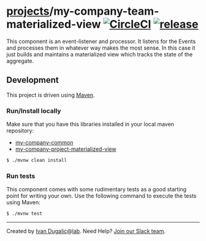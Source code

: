 # [projects](http://ivans-innovation-lab.github.io/projects)/my-company-team-materialized-view [![CircleCI](https://circleci.com/gh/ivans-innovation-lab/my-company-team-materialized-view.svg?style=svg)](https://circleci.com/gh/ivans-innovation-lab/my-company-team-materialized-view) [![release](http://github-release-version.herokuapp.com/github/ivans-innovation-lab/my-company-team-materialized-view/release.svg?style=flat)](https://github.com/ivans-innovation-lab/my-company-team-materialized-view/releases/latest)

This component is an event-listener and processor. It listens for the Events and processes them in whatever way makes the most sense. In this case it just builds and maintains a materialized view which tracks the state of the aggregate.

## Development

This project is driven using [Maven][mvn].

[mvn]: https://maven.apache.org/

### Run/Install locally
 
Make sure that you have this libraries installed in your local maven repository:

 - [my-company-common](https://github.com/ivans-innovation-lab/my-company-common)
 - [my-company-project-materialized-view](https://github.com/ivans-innovation-lab/my-company-project-materialized-view)

```bash
$ ./mvnw clean install
```

### Run tests

This component comes with some rudimentary tests as a good starting
point for writing your own.  Use the following command to execute the
tests using Maven:

```bash
$ ./mvnw test
```

---
Created by [Ivan Dugalic][idugalic]@[lab][lab].
Need Help?  [Join our Slack team][slack].

[idugalic]: http://idugalic.pro
[lab]: http://lab.idugalic.pro
[slack]: https://join.slack.com/t/idugalic/signup
